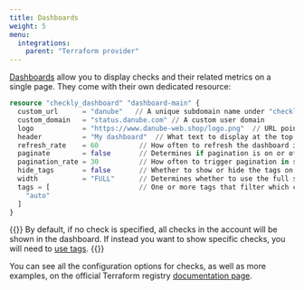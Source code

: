```yaml
---
title: Dashboards
weight: 5
menu:
  integrations:
    parent: "Terraform provider"
---
```


[Dashboards](/docs/dashboards/) allow you to display checks and their related metrics on a single page. They come with their own dedicated resource:

```terraform
resource "checkly_dashboard" "dashboard-main" {
  custom_url      = "danube"   // A unique subdomain name under "checklyhq.com"
  custom_domain   = "status.danube.com" // A custom user domain
  logo            = "https://www.danube-web.shop/logo.png"  // URL pointing to an image/logo for the page
  header          = "My dashboard"  // What text to display at the top of your dashboard
  refresh_rate    = 60          // How often to refresh the dashboard in seconds
  paginate        = false       // Determines if pagination is on or off
  pagination_rate = 30          // How often to trigger pagination in seconds
  hide_tags       = false       // Whether to show or hide the tags on the dashboard
  width           = "FULL"      // Determines whether to use the full screen or focus in the center
  tags = [                      // One or more tags that filter which checks to display on the dashboard
    "auto"    
  ]
}
```

{{<info>}}
By default, if no check is specified, all checks in the account will be shown in the dashboard. If instead you want to show specific checks, you will need to [use tags](/docs/dashboards/#adding-checks-to-your-dashboard).
{{</info>}}

You can see all the configuration options for checks, as well as more examples, on the official Terraform registry [documentation page](https://registry.terraform.io/providers/checkly/checkly/latest/docs/resources/checkly_dashboard).
